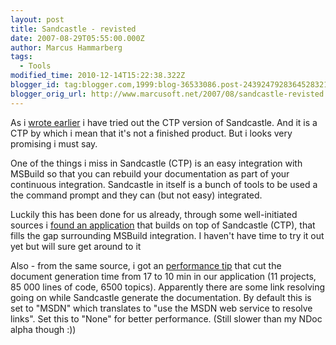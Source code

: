 ```yaml
---
layout: post
title: Sandcastle - revisted
date: 2007-08-29T05:55:00.000Z
author: Marcus Hammarberg
tags:
  - Tools
modified_time: 2010-12-14T15:22:38.322Z
blogger_id: tag:blogger.com,1999:blog-36533086.post-2439247928364528321
blogger_orig_url: http://www.marcusoft.net/2007/08/sandcastle-revisted.html
---
```


As i
[wrote
earlier](http://marcushammarberg.blogspot.com/2007/08/ndoc-is-dead-long-live-sandcastle.html)
i have tried out the CTP version of Sandcastle. And it is a CTP by which
i mean that it's not a finished product. But i looks very promising i
must say.

One of the things i miss in Sandcastle (CTP) is an easy integration with
MSBuild so that you can rebuild your documentation as part of your
continuous integration. Sandcastle in itself is a bunch of tools to be
used a the command prompt and they can (but not easy) integrated.

Luckily this has been done for us already, through some well-initiated
sources i [found an application](http://www.codeplex.com/DocProject)
that builds on top of Sandcastle (CTP), that fills the gap surrounding
MSBuild integration. I haven't have time to try it out yet but will sure
get around to it

Also - from the same source, i got an [performance
tip](http://blogs.msdn.com/sandcastle/archive/2006/08/28/727901.aspx)
that cut the document generation time from 17 to 10 min in our
application (11 projects, 85 000 lines of code, 6500 topics). Apparently
there are some link resolving going on while Sandcastle generate the
documentation. By default this is set to "MSDN" which translates to "use
the MSDN web service to resolve links". Set this to "None" for better
performance.
(Still slower than my NDoc alpha though :))
